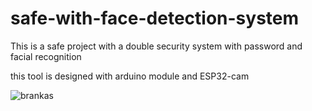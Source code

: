 # safe-with-face-detection-system
This is a safe project with a double security system with password and facial recognition

this tool is designed with arduino module and ESP32-cam

![brankas](https://user-images.githubusercontent.com/89896093/157460796-8ff48094-5dbd-4f27-b77c-ffa2d7d14c89.jpg)
